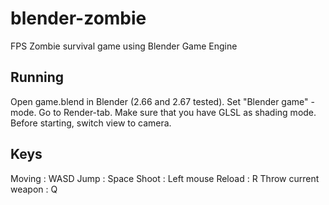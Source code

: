 blender-zombie
==============

FPS Zombie survival game using Blender Game Engine

Running
-------

Open game.blend in Blender (2.66 and 2.67 tested). Set "Blender game"
-mode. Go to Render-tab. Make sure that you have GLSL as shading
mode. Before starting, switch view to camera.

Keys
----

Moving               : WASD
Jump                 : Space
Shoot                : Left mouse
Reload               : R
Throw current weapon : Q
